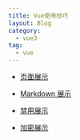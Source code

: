 ```yaml
---
title: Vue使用技巧
layout: Blog
category:
  - vue3
tag:
  - vue
---
```


- [页面展示](page.md)

- [Markdown 展示](markdown.md)

- [禁用展示](disable.md)

- [加密展示](encrypt.md)
